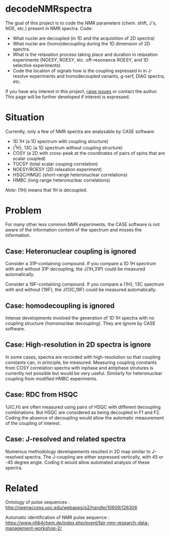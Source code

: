 # decodeNMRspectra
The goal of this project is to code the NMR parameters (chem. shift, J's, NOE, etc.) present in NMR spectra.
Code: 
- What nuclei are decoupled (in 1D and the acquisition of 2D spectra)
- What nuclei are (homo)decoupling during the 1D dimension of 2D spectra.
- What is the relaxation process taking place and duration in relaxation experiments (NOESY, ROESY, etc. off-resonance ROESY, and 1D selective experiments)
- Code the location of signals how is the coupling expressed in in J-resolve experiments and homodecoupled variants, g-serf, DIAG spectra, etc.

If you have any interest in this project, [raise issues](https://github.com/NMReDATAInitiative/decodeNMRspectra/issues/new) or contact the author. This page will be further developed if interest is expressed.
# Situation

Currently, only a few of NMR spectra are analysable by CASE software:
- 1D 1H (a 1D spectrum with coupling structure)
- {<sup>1</sup>H}, 13C (a 1D spectrum without coupling structure)
- COSY (a 2D with cross-peak at the coordinates of pairs of spins that are scalar coupled)
- TOCSY (total scalar couping correlation)
- NOESY/ROESY (2D relaxation experiment)
- HSQC/HMQC (short-range heteronuclear correlations)
- HMBC (long range heteronuclear correlations)

*Note*: {1H} means that 1H is decoupled.
# Problem

For many other less common NMR experiments, the CASE software is not aware of the information content of the spectrum and misses the information.

## Case: Heteronuclear coupling is ignored

Consider a 31P-containing compound. If you compare a 1D 1H spectrum with and without 31P decoupling, the J(1H,31P) could be measured automatically.

Consider a 19F-containing compound. If you compare a {1H}, 13C spectrum with and without {19F}, the J(13C,19F) could be measured automatically.

## Case: homodecoupling is ignored

Intense developments involved the generation of 1D 1H spectra with no coupling structure (homonuclear decoupling). They are ignore by CASE software.

## Case: High-resolution in 2D spectra is ignore

In some cases, spectra are recorded with high-resolution so that coupling constants can, in principle, be measured. Measuring coupling constants from COSY correlation spectra with inphase and antiphase strutures is currently not possible but would be very useful. Similarly for heteronuclear coupling from modified HMBC experiments.

## Case: RDC from HSQC
1J(C,H) are often measured using pairs of HSQC with different decoupling combinations. But HSQC are considered as being decoupled in F1 and F2. Coding the absence of decoupling would allow the automatic measurement of the coupling of interest.

## Case: J-resolved and related spectra
Numerous methodology developements resulted in 2D map similar to J-resolved spectra. The J-coupling are either expressed vertically, with 45 or -45 degree angle. Coding it would allow automated analysis of these spectra.

# Related

Ontology of pulse sequences : http://openaccess.uoc.edu/webapps/o2/handle/10609/126306 

Automatic identification of NMR pulse sequence : https://www.nfdi4chem.de/index.php/event/fair-nmr-research-data-management-workshop-2/







